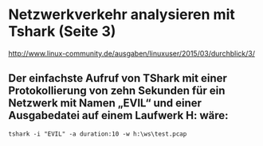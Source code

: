 # Netzwerkverkehr analysieren mit Tshark (Seite 3)
http://www.linux-community.de/ausgaben/linuxuser/2015/03/durchblick/3/

## Der einfachste Aufruf von TShark mit einer Protokollierung von zehn Sekunden für ein Netzwerk mit Namen „EVIL“ und einer Ausgabedatei auf einem Laufwerk H: wäre:
```CMD
tshark -i "EVIL" -a duration:10 -w h:\ws\test.pcap
```
